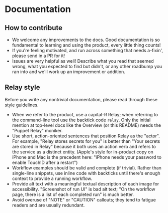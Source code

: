 # Documentation

## How to contribute

- We welcome any improvements to the docs. Good documentation is so fundamental to learning and using the product, every little thing counts!
- If you're feeling motivated, and run across something that needs a-fixin', please send in a PR for it!
- Issues are very helpful as well! Describe what you read that seemed wrong, what you expected to find but didn't, or any other roadbump you ran into and we'll work up an improvement or addition.

## Relay style

Before you write any nontrivial documentation, please read through these style guidelines.

- When we refer to the product, use a capital-R Relay; when referring to the command-line tool use the backtick code `relay`. Only the initial mention at top-level docs like the Overview (or this README) needs the "Puppet Relay" moniker.
- Use short, action-oriented sentences that position Relay as the "actor". For example, "Relay stores secrets for you" is better than "Your secrets are stored in Relay" because it both uses an action verb and refers to the service as a distinct entity. (Apple's style for in-product copy on iPhone and Mac is the precedent here: "iPhone needs your password to enable TouchID after a restart")
- Workflow examples should be valid and complete (if trivial). Rather than single-line snippets, use inline code with backticks until there's enough context to provide a running workflow.
- Provide alt text with a meaningful textual description of each image for accessibility. "Screenshot of run UI" is bad alt text; "On the workflow page, there is a list of each completed run" is much better.
- Avoid overuse of "NOTE" or "CAUTION" callouts; they tend to fatigue readers and are usually redundant.
